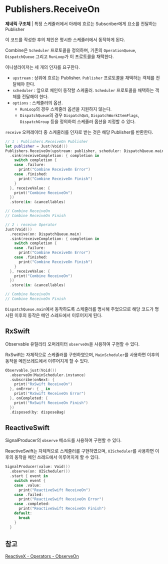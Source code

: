 # Publishers.ReceiveOn

**제네릭 구조체** | 특정 스케줄러에서 아래에 흐르는 Subscriber에게 요소를 전달하는 Publisher

이 코드를 작성한 후의 체인은 명시한 스케줄러에서 동작하게 된다.

Combine은 `Scheduler` 프로토콜을 정의하며, 기존의 `OperationQueue`, `DispatchQueue` 그리고 `RunLoop`가 이 프로토콜을 채택한다.

이니셜라이저는 세 개의 인자를 요구한다.

- `upstream` : 상위에 흐르는 Publisher. `Publisher` 프로토콜을 채택하는 객체를 전달해야 한다.
- `scheduler` : 앞으로 체인이 동작할 스케줄러. `Scheduler` 프로토콜을 채택하는 객체를 전달해야 한다.
- `options` : 스케줄러의 옵션. 
  - `RunLoop`의 경우 스케줄러 옵션을 지원하지 않는다.
  - `DispatchQueue`의 경우 `DispatchQoS`, `DispatchWorkItemFlags`, `DispatchGroup` 등을 정의하여 스케줄러 옵션을 지정할 수 있다.

`receive` 오퍼레이터 중 스케줄러를 인자로 받는 것은 해당 Publisher를 반환한다.

```swift
// 1 : Publishers.ReceiveOn Publisher
let publisher = Just(Void())
Publishers.ReceiveOn(upstream: publisher, scheduler: DispatchQueue.main, options: nil)
  .sink(receiveCompletion: { completion in
    switch completion {
    case .failure:
      print("Combine ReceiveOn Error")
    case .finished:
      print("Combine ReceiveOn Finish")
    }
  }, receiveValue: {
    print("Combine ReceiveOn")
  })
  .store(in: &cancellables)

// Combine ReceiveOn
// Combine ReceiveOn Finish

// 2 : receive Operator
Just(Void())
  .receive(on: DispatchQueue.main)
  .sink(receiveCompletion: { completion in
    switch completion {
    case .failure:
      print("Combine ReceiveOn Error")
    case .finished:
      print("Combine ReceiveOn Finish")
    }
  }, receiveValue: {
    print("Combine ReceiveOn")
  })
  .store(in: &cancellables)

// Combine ReceiveOn
// Combine ReceiveOn Finish
```

`DispatchQueue.main`에서 동작하도록 스케줄러를 명시해 주었으므로 해당 코드가 명시된 이후의 동작은 메인 스레드에서 이루어지게 된다.

## RxSwift

Observable 유틸리티 오퍼레이터 `observeOn`을 사용하여 구현할 수 있다.

RxSwift는 자체적으로 스케줄러를 구현하였으며, `MainScheduler`를 사용하면 이후의 동작을 메인쓰레드에서 이루어지게 할 수 있다.

```swift
Observable.just(Void())
  .observeOn(MainScheduler.instance)
  .subscribe(onNext: {
    print("RxSwift ReceiveOn")
  }, onError: { _ in
    print("RxSwift ReceiveOn Error")
  }, onCompleted: {
    print("RxSwift ReceiveOn Finish")
  })
  .disposed(by: disposeBag)
```

## ReactiveSwift

SignalProducer의 `observe` 메소드를 사용하여 구현할 수 있다.

ReactiveSwift는 자체적으로 스케줄러를 구현하였으며, `UIScheduler`를 사용하면 이후의 동작을 메인 쓰레드에서 이루어지게 할 수 있다.

```swift
SignalProducer(value: Void())
  .observe(on: UIScheduler())
  .start { event in
    switch event {
    case .value:
      print("ReactiveSwift ReceiveOn")
    case .failed:
      print("ReactiveSwift ReceiveOn Error")
    case .completed:
      print("ReactiveSwift ReceiveOn Finish")
    default:
      break
    }
  }
```

## 참고

[ReactiveX - Operators - ObserveOn](http://reactivex.io/documentation/operators/observeon.html)